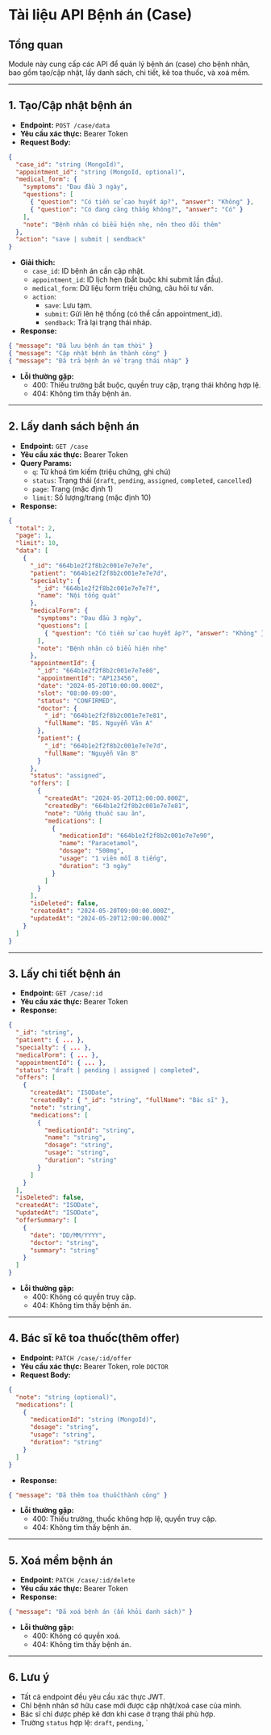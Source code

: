 # Tài liệu API Bệnh án (Case)

## Tổng quan

Module này cung cấp các API để quản lý bệnh án (case) cho bệnh nhân, bao gồm tạo/cập nhật, lấy danh sách, chi tiết, kê toa thuốc, và xoá mềm.

---

## 1. Tạo/Cập nhật bệnh án

- **Endpoint:** `POST /case/data`
- **Yêu cầu xác thực:** Bearer Token
- **Request Body:**

```json
{
  "case_id": "string (MongoId)",
  "appointment_id": "string (MongoId, optional)",
  "medical_form": {
    "symptoms": "Đau đầu 3 ngày",
    "questions": [
      { "question": "Có tiền sử cao huyết áp?", "answer": "Không" },
      { "question": "Có đang căng thẳng không?", "answer": "Có" }
    ],
    "note": "Bệnh nhân có biểu hiện nhẹ, nên theo dõi thêm"
  },
  "action": "save | submit | sendback"
}
```

- **Giải thích:**
  - `case_id`: ID bệnh án cần cập nhật.
  - `appointment_id`: ID lịch hẹn (bắt buộc khi submit lần đầu).
  - `medical_form`: Dữ liệu form triệu chứng, câu hỏi tư vấn.
  - `action`:
    - `save`: Lưu tạm.
    - `submit`: Gửi lên hệ thống (có thể cần appointment_id).
    - `sendback`: Trả lại trạng thái nháp.
- **Response:**

```json
{ "message": "Đã lưu bệnh án tạm thời" }
{ "message": "Cập nhật bệnh án thành công" }
{ "message": "Đã trả bệnh án về trạng thái nháp" }
```

- **Lỗi thường gặp:**
  - 400: Thiếu trường bắt buộc, quyền truy cập, trạng thái không hợp lệ.
  - 404: Không tìm thấy bệnh án.

---

## 2. Lấy danh sách bệnh án

- **Endpoint:** `GET /case`
- **Yêu cầu xác thực:** Bearer Token
- **Query Params:**
  - `q`: Từ khoá tìm kiếm (triệu chứng, ghi chú)
  - `status`: Trạng thái (`draft`, `pending`, `assigned`, `completed`, `cancelled`)
  - `page`: Trang (mặc định 1)
  - `limit`: Số lượng/trang (mặc định 10)
- **Response:**

```json
{
  "total": 2,
  "page": 1,
  "limit": 10,
  "data": [
    {
      "_id": "664b1e2f2f8b2c001e7e7e7e",
      "patient": "664b1e2f2f8b2c001e7e7e7d",
      "specialty": {
        "_id": "664b1e2f2f8b2c001e7e7e7f",
        "name": "Nội tổng quát"
      },
      "medicalForm": {
        "symptoms": "Đau đầu 3 ngày",
        "questions": [
          { "question": "Có tiền sử cao huyết áp?", "answer": "Không" }
        ],
        "note": "Bệnh nhân có biểu hiện nhẹ"
      },
      "appointmentId": {
        "_id": "664b1e2f2f8b2c001e7e7e80",
        "appointmentId": "AP123456",
        "date": "2024-05-20T10:00:00.000Z",
        "slot": "08:00-09:00",
        "status": "CONFIRMED",
        "doctor": {
          "_id": "664b1e2f2f8b2c001e7e7e81",
          "fullName": "BS. Nguyễn Văn A"
        },
        "patient": {
          "_id": "664b1e2f2f8b2c001e7e7e7d",
          "fullName": "Nguyễn Văn B"
        }
      },
      "status": "assigned",
      "offers": [
        {
          "createdAt": "2024-05-20T12:00:00.000Z",
          "createdBy": "664b1e2f2f8b2c001e7e7e81",
          "note": "Uống thuốc sau ăn",
          "medications": [
            {
              "medicationId": "664b1e2f2f8b2c001e7e7e90",
              "name": "Paracetamol",
              "dosage": "500mg",
              "usage": "1 viên mỗi 8 tiếng",
              "duration": "3 ngày"
            }
          ]
        }
      ],
      "isDeleted": false,
      "createdAt": "2024-05-20T09:00:00.000Z",
      "updatedAt": "2024-05-20T12:00:00.000Z"
    }
  ]
}
```

---

## 3. Lấy chi tiết bệnh án

- **Endpoint:** `GET /case/:id`
- **Yêu cầu xác thực:** Bearer Token
- **Response:**

```json
{
  "_id": "string",
  "patient": { ... },
  "specialty": { ... },
  "medicalForm": { ... },
  "appointmentId": { ... },
  "status": "draft | pending | assigned | completed",
  "offers": [
    {
      "createdAt": "ISODate",
      "createdBy": { "_id": "string", "fullName": "Bác sĩ" },
      "note": "string",
      "medications": [
        {
          "medicationId": "string",
          "name": "string",
          "dosage": "string",
          "usage": "string",
          "duration": "string"
        }
      ]
    }
  ],
  "isDeleted": false,
  "createdAt": "ISODate",
  "updatedAt": "ISODate",
  "offerSummary": [
    {
      "date": "DD/MM/YYYY",
      "doctor": "string",
      "summary": "string"
    }
  ]
}
```

- **Lỗi thường gặp:**
  - 400: Không có quyền truy cập.
  - 404: Không tìm thấy bệnh án.

---

## 4. Bác sĩ kê toa thuốc(thêm offer)

- **Endpoint:** `PATCH /case/:id/offer`
- **Yêu cầu xác thực:** Bearer Token, role `DOCTOR`
- **Request Body:**

```json
{
  "note": "string (optional)",
  "medications": [
    {
      "medicationId": "string (MongoId)",
      "dosage": "string",
      "usage": "string",
      "duration": "string"
    }
  ]
}
```

- **Response:**

```json
{ "message": "Đã thêm toa thuốcthành công" }
```

- **Lỗi thường gặp:**
  - 400: Thiếu trường, thuốc không hợp lệ, quyền truy cập.
  - 404: Không tìm thấy bệnh án.

---

## 5. Xoá mềm bệnh án

- **Endpoint:** `PATCH /case/:id/delete`
- **Yêu cầu xác thực:** Bearer Token
- **Response:**

```json
{ "message": "Đã xoá bệnh án (ẩn khỏi danh sách)" }
```

- **Lỗi thường gặp:**
  - 400: Không có quyền xoá.
  - 404: Không tìm thấy bệnh án.

---

## 6. Lưu ý

- Tất cả endpoint đều yêu cầu xác thực JWT.
- Chỉ bệnh nhân sở hữu case mới được cập nhật/xoá case của mình.
- Bác sĩ chỉ được phép kê đơn khi case ở trạng thái phù hợp.
- Trường `status` hợp lệ: `draft`, `pending`, `
